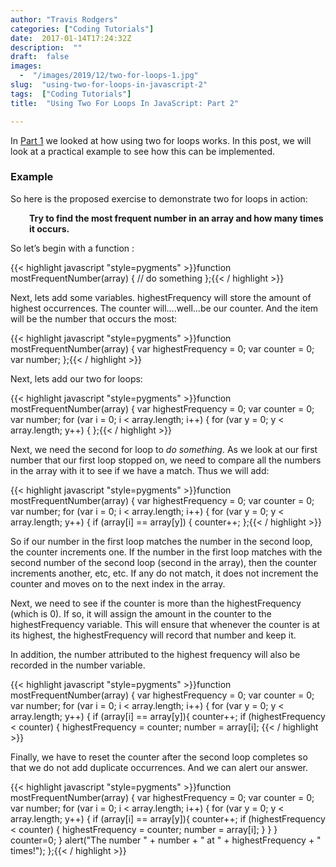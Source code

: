 ```yaml
---
author: "Travis Rodgers"
categories: ["Coding Tutorials"]
date:  2017-01-14T17:24:32Z
description:  ""
draft:  false
images: 
  -  "/images/2019/12/two-for-loops-1.jpg"
slug:  "using-two-for-loops-in-javascript-2"
tags:  ["Coding Tutorials"]
title:  "Using Two For Loops In JavaScript: Part 2"

---
```



<p>In <a href="http://pursuingthetech.com/using-two-for-loops-in-javascript-1/" target="_blank">Part 1</a> we looked at how using two for loops works. In this post, we will look at a practical example to see how this can be implemented.</p>
<h3>Example</h3>
<p>So here is the proposed exercise to demonstrate two for loops in action:</p>
<p style="padding-left: 30px;"><strong>Try to find the most frequent number in an array and how many times it occurs.</strong></p>
<p>So let&#8217;s begin with a function :</p>
{{< highlight javascript "style=pygments" >}}function mostFrequentNumber(array) {
// do something
};{{< / highlight >}}
<p>Next, lets add some variables. highestFrequency will store the amount of highest occurrences. The counter will&#8230;.well&#8230;be our counter. And the item will be the number that occurs the most:</p>
{{< highlight javascript "style=pygments" >}}function mostFrequentNumber(array) {
var highestFrequency = 0;  
var counter = 0; 
var number;
};{{< / highlight >}}
<p>Next, lets add our two for loops:</p>
{{< highlight javascript "style=pygments" >}}function mostFrequentNumber(array) {
var highestFrequency = 0;  
var counter = 0; 
var number;
    for (var i = 0; i < array.length; i++) {  
        for (var y = 0; y < array.length; y++) {  
};{{< / highlight >}}
<p>Next, we need the second for loop to <em>do something</em>. As we look at our first number that our first loop stopped on, we need to compare all the numbers in the array with it to see if we have a match. Thus we will add:</p>
{{< highlight javascript "style=pygments" >}}function mostFrequentNumber(array) {
var highestFrequency = 0;  
var counter = 0; 
var number;
    for (var i = 0; i < array.length; i++) {  
        for (var y = 0; y < array.length; y++) {  
            if (array[i] == array[y]) {  
                counter++;  
};{{< / highlight >}}
<p>So if our number in the first loop matches the number in the second loop, the counter increments one. If the number in the first loop matches with the second number of the second loop (second in the array), then the counter increments another, etc, etc. If any do not match, it does not increment the counter and moves on to the next index in the array.</p>
<p>Next, we need to see if the counter is more than the highestFrequency (which is 0). If so, it will assign the amount in the counter to the highestFrequency variable. This will ensure that whenever the counter is at its highest, the highestFrequency will record that number and keep it.</p>
<p>In addition, the number attributed to the highest frequency will also be recorded in the number variable.</p>
{{< highlight javascript "style=pygments" >}}function mostFrequentNumber(array) {
var highestFrequency = 0;  
var counter = 0; 
var number;
    for (var i = 0; i < array.length; i++)  {  
        for (var y = 0; y < array.length; y++)  {  
            if (array[i] == array[y]){  
                counter++;  
            if (highestFrequency < counter)  {  
                highestFrequency = counter;
		number = array[i]; 
{{< / highlight >}}
<p>Finally, we have to reset the counter after the second loop completes so that we do not add duplicate occurrences. And we can alert our answer.</p>
{{< highlight javascript "style=pygments" >}}function mostFrequentNumber(array) {
var highestFrequency = 0;  
var counter = 0; 
var number;
    for (var i = 0; i < array.length; i++)  {  
        for (var y = 0; y < array.length; y++)  {  
            if (array[i] == array[y]){  
                counter++;  
            if (highestFrequency < counter)  {  
                highestFrequency = counter;
	        number = array[i];   
            }  
          }
        }  
      counter=0;
    }  
  alert("The number " + number + " at " + highestFrequency + " times!");
};{{< / highlight >}}




